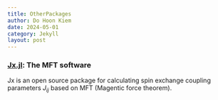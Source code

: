 ```yaml
---
title: OtherPackages
author: Do Hoon Kiem
date: 2024-05-01
category: Jekyll
layout: post
---
```


### [Jx.jl](https://kaist-elst.github.io/Jx.jl/): The MFT software
Jx is an open source package for calculating spin exchange coupling parameters $J_{ij}$ based on MFT (Magentic force theorem).
